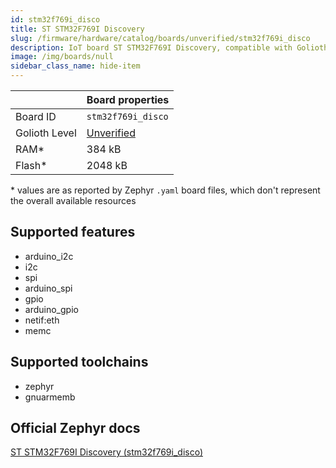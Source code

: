 ```yaml
---
id: stm32f769i_disco
title: ST STM32F769I Discovery
slug: /firmware/hardware/catalog/boards/unverified/stm32f769i_disco
description: IoT board ST STM32F769I Discovery, compatible with Golioth at unverified level.
image: /img/boards/null
sidebar_class_name: hide-item
---
```


[//]: # (This is an auto-generated file, do not edit! Changes to it will be lost upon re-generation)



|                | Board properties     |
| -------------  | -------------------- |
| Board ID       | `stm32f769i_disco` |
| Golioth Level  | [Unverified](/firmware/hardware#unverified-boards) |
| RAM*           | 384 kB |
| Flash*         | 2048 kB |

\* values are as reported by Zephyr `.yaml` board files, which don't represent the overall available resources



## Supported features

* arduino_i2c
* i2c
* spi
* arduino_spi
* gpio
* arduino_gpio
* netif:eth
* memc

## Supported toolchains

* zephyr
* gnuarmemb

## Official Zephyr docs

[ST STM32F769I Discovery (stm32f769i_disco)](https://docs.zephyrproject.org/latest/boards/st/stm32f769i_disco/doc/index.html)
